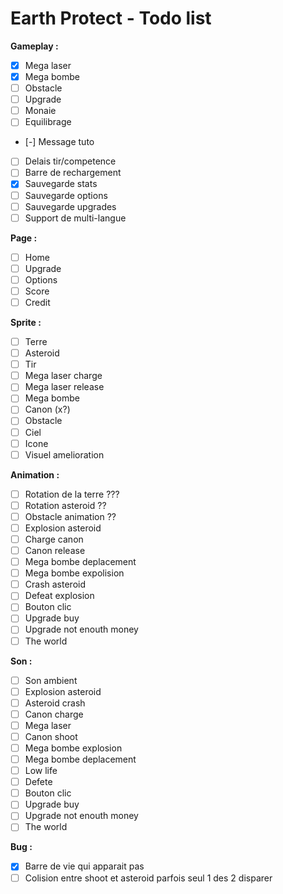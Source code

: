 # Earth Protect - Todo list

**Gameplay :**
* [x] Mega laser
* [x] Mega bombe
* [ ] Obstacle
* [ ] Upgrade
* [ ] Monaie
* [ ] Equilibrage
* [-] Message tuto
* [ ] Delais tir/competence
* [ ] Barre de rechargement
* [x] Sauvegarde stats
* [ ] Sauvegarde options
* [ ] Sauvegarde upgrades
* [ ] Support de multi-langue

**Page :**
* [ ] Home
* [ ] Upgrade
* [ ] Options
* [ ] Score
* [ ] Credit

**Sprite :**
* [ ] Terre
* [ ] Asteroid
* [ ] Tir
* [ ] Mega laser charge
* [ ] Mega laser release
* [ ] Mega bombe
* [ ] Canon (x?)
* [ ] Obstacle
* [ ] Ciel
* [ ] Icone
* [ ] Visuel amelioration

**Animation :**
* [ ] Rotation de la terre ???
* [ ] Rotation asteroid ??
* [ ] Obstacle animation  ??
* [ ] Explosion asteroid
* [ ] Charge canon
* [ ] Canon release
* [ ] Mega bombe deplacement
* [ ] Mega bombe expolision
* [ ] Crash asteroid
* [ ] Defeat explosion
* [ ] Bouton clic
* [ ] Upgrade buy
* [ ] Upgrade not enouth money
* [ ] The world

**Son :**
* [ ] Son ambient
* [ ] Explosion asteroid
* [ ] Asteroid crash
* [ ] Canon charge
* [ ] Mega laser
* [ ] Canon shoot
* [ ] Mega bombe explosion
* [ ] Mega bombe deplacement
* [ ] Low life
* [ ] Defete
* [ ] Bouton clic
* [ ] Upgrade buy
* [ ] Upgrade not enouth money
* [ ] The world

**Bug :**
* [x] Barre de vie qui apparait pas
* [ ] Colision entre shoot et asteroid parfois seul 1 des 2 disparer
